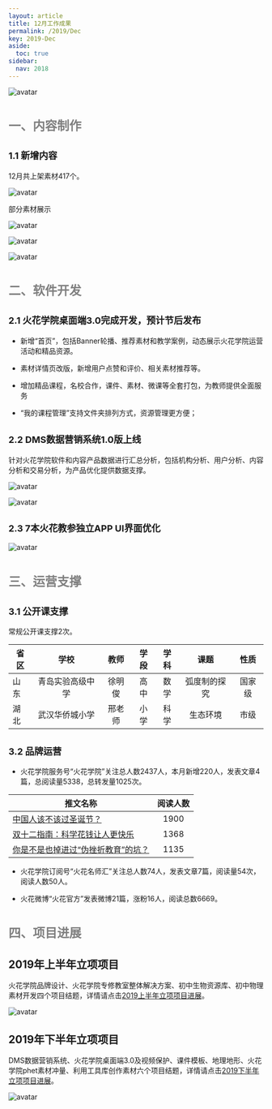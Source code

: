 ```yaml
---
layout: article
title: 12月工作成果
permalink: /2019/Dec
key: 2019-Dec
aside:
  toc: true
sidebar:
  nav: 2018
---
```


<bro/><bro/>

![avatar](images/20191200.png)

# <font size="5" color="gray">一、内容制作</font>

## <font size="4" >1.1 新增内容</font>

12月共上架素材417个。

![avatar](images/20191210.png)

部分素材展示

![avatar](images/201912001.png)

![avatar](images/201912002.png)

![avatar](images/201912003.png)

# <font size="5" color="gray">二、软件开发</font>

## <font size="4" >2.1 火花学院桌面端3.0完成开发，预计节后发布</font>

- 新增“首页”，包括Banner轮播、推荐素材和教学案例，动态展示火花学院运营活动和精品资源。

- 素材详情页改版，新增用户点赞和评价、相关素材推荐等。

- 增加精品课程，名校合作，课件、素材、微课等全套打包，为教师提供全面服务

- “我的课程管理”支持文件夹排列方式，资源管理更方便；

## <font size="4" >2.2 DMS数据营销系统1.0版上线</font>

针对火花学院软件和内容产品数据进行汇总分析，包括机构分析、用户分析、内容分析和交易分析，为产品优化提供数据支撑。

![avatar](images/20191207.png)

![avatar](images/20191208.png)

## <font size="4" >2.3 7本火花教参独立APP UI界面优化</font>

![avatar](images/20191209.png)

# <font size="5" color="gray">三、运营支撑</font>

## <font size="4" >3.1 公开课支撑</font>

常规公开课支撑2次。

| 省区 |  学校  | 教师  | 学段  | 学科  |  课题   | 性质    |
|-------------|:------:|:------:|:------:|:------:|:------:|:------:|
|山东	|青岛实验高级中学|	徐明俊	|高中|	数学	|弧度制的探究	|国家级|
|湖北	|武汉华侨城小学	|邢老师	|小学|	科学	|生态环境|	市级|

## <font size="4" >3.2 品牌运营</font>

- 火花学院服务号“火花学院”关注总人数2437人，本月新增220人，发表文章4篇，总阅读量5338，总转发量1025次。

| 推文名称 |  阅读人数  | 
|-------------|:------:|
[中国人该不该过圣诞节？](https://mp.weixin.qq.com/s/q4WdHCcUgfA3jAdUjyLGkw)|	1900|
[双十二指南：科学花钱让人更快乐](https://mp.weixin.qq.com/s/x4wuMlC5Sey5jsydImkK6A)|	1368|
[你是不是也掉进过“伪挫折教育”的坑？](https://mp.weixin.qq.com/s/SiILDeYY4jl4N7a5DVFA4A)|	1135|

- 火花学院订阅号“火花名师汇”关注总人数74人，发表文章7篇，阅读量54次，阅读人数50人。

- 火花微博“火花官方”发表微博21篇，涨粉16人，阅读总数6669。

# <font size="5" color="gray">四、项目进展</font>

## 2019年上半年立项项目

火花学院品牌设计、火花学院专修教室整体解决方案、初中生物资源库、初中物理素材开发四个项目结题，详情请点击[2019上半年立项项目进展](https://xiyue-team.github.io/doc_monthlyreport/project/Dec#2019%E5%B9%B4%E4%B8%8A%E5%8D%8A%E5%B9%B4%E9%A1%B9%E7%9B%AE%E8%AF%A6%E6%83%85)。
 
![avatar](images/20191241.png)

## 2019年下半年立项项目

DMS数据营销系统、火花学院桌面端3.0及视频保护、课件模板、地理地形、火花学院phet素材冲量、利用工具库创作素材六个项目结题，详情请点击[2019下半年立项项目进展](https://xiyue-team.github.io/doc_monthlyreport/project/Dec#2019%E5%B9%B4%E4%B8%8B%E5%8D%8A%E5%B9%B4%E9%A1%B9%E7%9B%AE%E8%AF%A6%E6%83%85)。

![avatar](images/20191243.png)



